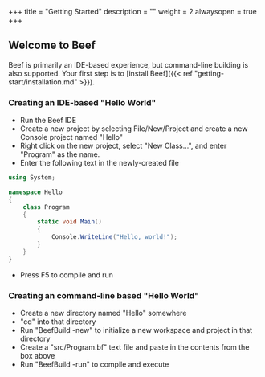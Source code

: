 +++
title = "Getting Started"
description = ""
weight = 2
alwaysopen = true
+++

## Welcome to Beef

Beef is primarily an IDE-based experience, but command-line building is also supported. Your first step is to [install Beef]({{< ref "getting-start/installation.md" >}}).

### Creating an IDE-based "Hello World"

* Run the Beef IDE
* Create a new project by selecting File/New/Project and create a new Console project named "Hello"
* Right click on the new project, select "New Class...", and enter "Program" as the name.
* Enter the following text in the newly-created file

```C#
using System;

namespace Hello
{
	class Program
	{
    	static void Main()
    	{
	        Console.WriteLine("Hello, world!");
    	}
	}
}
```
* Press F5 to compile and run

### Creating an command-line based "Hello World"

* Create a new directory named "Hello" somewhere
* "cd" into that directory
* Run "BeefBuild -new" to initialize a new workspace and project in that directory
* Create a "src/Program.bf" text file and paste in the contents from the box above
* Run "BeefBuild -run" to compile and execute